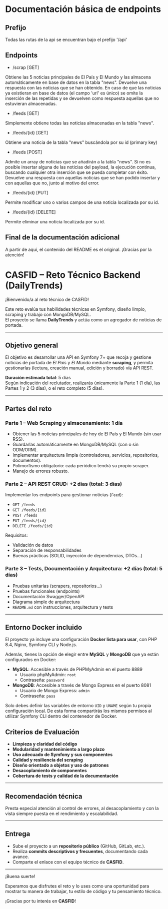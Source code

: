 # Documentación básica de endpoints

## Prefijo

Todas las rutas de la api se encuentran bajo el prefijo '/api'

## Endpoints

-   /scrap [GET]

Obtiene las 5 noticias principales de El País y El Mundo y las almacena automáticamente en base de datos en la tabla "news". Devuelve una respuesta con las noticias que se han obtenido. En caso de que las noticias ya existieran en base de datos (el campo 'url' es único) se omite la inserción de las repetidas y se devuelven como respuesta aquellas que no estuvieran almacenadas.

-   /feeds [GET]

Simplemente obtiene todas las noticias almacenadas en la tabla "news".

-   /feeds/{id} [GET]

Obtiene una noticia de la tabla "news" buscándola por su id (primary key)

-   /feeds [POST]

Admite un array de noticias que se añadirán a la tabla "news". Si no es posible insertar alguna de las noticias del payload, la ejecución continua, buscando cualquier otra inserción que se pueda completar con éxito. Devuelve una respuesta con aquellas noticias que se han podido insertar y con aquellas que no, junto al motivo del error.

-   /feeds/{id} [PUT]

Permite modificar uno o varios campos de una noticia localizada por su id.

-   /feeds/{id} [DELETE]

Permite eliminar una noticia localizada por su id.

## Final de la documentación adicional

A partir de aquí, el contenido del README es el original. ¡Gracias por la atención!

# CASFID – Reto Técnico Backend (DailyTrends)

¡Bienvenido/a al reto técnico de CASFID!

Este reto evalúa tus habilidades técnicas en Symfony, diseño limpio, scraping y trabajo con MongoDB/MySQL.  
El proyecto se llama **DailyTrends** y actúa como un agregador de noticias de portada.

---

## Objetivo general

El objetivo es desarrollar una API en Symfony 7+ que recoja y gestione noticias de portada de _El País_ y _El Mundo_ mediante **scraping**, y permita gestionarlas (lectura, creación manual, edición y borrado) vía API REST.

**Duración estimada total**: 5 días  
Según indicación del reclutador, realizarás únicamente la Parte 1 (1 día), las Partes 1 y 2 (3 días), o el reto completo (5 días).

---

## Partes del reto

### Parte 1 – Web Scraping y almacenamiento: 1 día

-   Obtener las 5 noticias principales de hoy de El País y El Mundo (sin usar RSS).
-   Guardarlas automáticamente en MongoDB/MySQL (con o sin ODM/ORM).
-   Implementar arquitectura limpia (controladores, servicios, repositorios, documentos).
-   Polimorfismo obligatorio: cada periódico tendrá su propio scraper.
-   Manejo de errores robusto.

### Parte 2 – API REST CRUD: +2 días (total: 3 días)

Implementar los endpoints para gestionar noticias (`Feed`):

-   `GET /feeds`
-   `GET /feeds/{id}`
-   `POST /feeds`
-   `PUT /feeds/{id}`
-   `DELETE /feeds/{id}`

Requisitos:

-   Validación de datos
-   Separación de responsabilidades
-   Buenas prácticas (SOLID, inyección de dependencias, DTOs…)

### Parte 3 – Tests, Documentación y Arquitectura: +2 días (total: 5 días)

-   Pruebas unitarias (scrapers, repositorios…)
-   Pruebas funcionales (endpoints)
-   Documentación Swagger/OpenAPI
-   Diagrama simple de arquitectura
-   `README.md` con instrucciones, arquitectura y tests

---

## Entorno Docker incluido

El proyecto ya incluye una configuración **Docker lista para usar**, con PHP 8.4, Nginx, Symfony CLI y Node.js.

Además, tienes la opción de elegir entre **MySQL** y **MongoDB** que ya están configurados en Docker:

-   **MySQL**: Accesible a través de PHPMyAdmin en el puerto 8889
    -   Usuario phpMyAdmin: `root`
    -   Contraseña: `password`
-   **MongoDB**: Accesible a través de Mongo Express en el puerto 8081
    -   Usuario de Mongo Express: `admin`
    -   Contraseña: `pass`

Solo debes definir las variables de entorno `UID` y `UNAME` según tu propia configuración local.
De esta forma compartirás los mismos permisos al utilizar Symfony CLI dentro del contenedor de Docker.

## Criterios de Evaluación

-   **Limpieza y claridad del código**
-   **Modularidad y mantenimiento a largo plazo**
-   **Uso adecuado de Symfony y sus componentes**
-   **Calidad y resiliencia del scraping**
-   **Diseño orientado a objetos y uso de patrones**
-   **Desacoplamiento de componentes**
-   **Cobertura de tests y calidad de la documentación**

---

## Recomendación técnica

Presta especial atención al control de errores, al desacoplamiento y con la vista siempre puesta en el rendimiento y escalabilidad.

---

## Entrega

-   Sube el proyecto a un **repositorio público** (GitHub, GitLab, etc.).
-   Realiza **commits descriptivos y frecuentes**, documentando cada avance.
-   Comparte el enlace con el equipo técnico de **CASFID**.

---

¡Buena suerte!

Esperamos que disfrutes el reto y lo uses como una oportunidad para mostrar tu manera de trabajar, tu estilo de código y tu pensamiento técnico.

¡Gracias por tu interés en **CASFID**!
